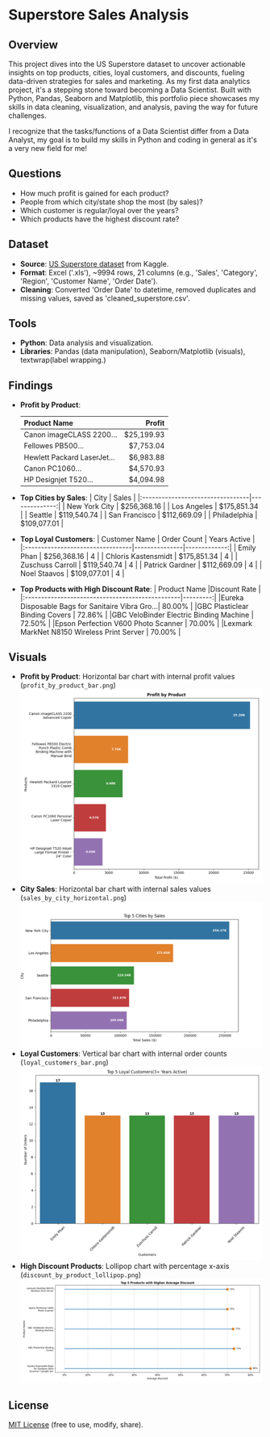 # Superstore Sales Analysis


## Overview
This project dives into the US Superstore dataset to uncover actionable insights on top products, cities, loyal customers, and discounts, fueling data-driven strategies for sales and marketing. As my first data analytics project, it's a stepping stone toward becoming a Data Scientist. Built with Python, Pandas, Seaborn and Matplotlib, this portfolio piece showcases my skills in data cleaning, visualization, and analysis, paving the way for future challenges.

I recognize that the tasks/functions of a Data Scientist differ from a Data Analyst, my goal is to build my skills in Python and coding in general as it's a very new field for me!

## Questions
- How much profit is gained for each product?
- People from which city/state shop the most (by sales)?
- Which customer is regular/loyal over the years?
- Which products have the highest discount rate?

## Dataset
- **Source**: [US Superstore dataset](https://www.kaggle.com/datasets/juhi1994/superstore/data) from Kaggle.
- **Format**: Excel ('.xls'), ~9994 rows, 21 columns (e.g., 'Sales', 'Category', 'Region', 'Customer Name', 'Order Date').
- **Cleaning**: Converted 'Order Date' to datetime, removed duplicates and missing values, saved as 'cleaned_superstore.csv'.

## Tools
- **Python**: Data analysis and visualization.
- **Libraries**: Pandas (data manipulation), Seaborn/Matplotlib (visuals), textwrap(label wrapping.)

## Findings
- **Profit by Product**: 

  | Product Name                     | Profit       |
  |:---------------------------------|-------------:|
  | Canon imageCLASS 2200…           |  $25,199.93  |
  | Fellowes PB500…                  |   $7,753.04  |
  | Hewlett Packard LaserJet…        |   $6,983.88  |
  | Canon PC1060…                    |   $4,570.93  |
  | HP Designjet T520…              |   $4,094.98  |
- **Top Cities by Sales**:
  | City                             | Sales         |
  |:---------------------------------|--------------:|
  | New York City                    |  $256,368.16  |
  | Los Angeles                      |  $175,851.34  |
  | Seattle                          |  $119,540.74  |
  | San Francisco                    |  $112,669.09  |
  | Philadelphia                     |  $109,077.01  |

- **Top Loyal Customers**:
  | Customer Name                    | Order Count   | Years Active |
  |:---------------------------------|---------------|-------------:|
  | Emily Phan                       |  $256,368.16  |      4       |
  | Chloris Kastensmidt              |  $175,851.34  |      4       |
  | Zuschuss Carroll                 |  $119,540.74  |      4       |
  | Patrick Gardner                  |  $112,669.09  |      4       |
  | Noel Staavos                     |  $109,077.01  |      4       |
 
- **Top Products with High Discount Rate**:
  | Product Name                                    |Discount Rate |
  |:------------------------------------------------|---------:|
  |Eureka Disposable Bags for Sanitaire Vibra Gro...|  80.00%  |
  |GBC Plasticlear Binding Covers                   |  72.86%  |
  |GBC VeloBinder Electric Binding Machine          |  72.50%  |
  |Epson Perfection V600 Photo Scanner              |  70.00%  |
  |Lexmark MarkNet N8150 Wireless Print Server      |  70.00%  |


## Visuals
- **Profit by Product**: Horizontal bar chart with internal profit values (`profit_by_product_bar.png`)  
  ![Profit by Product](profit_by_product_bar.png)
- **City Sales**: Horizontal bar chart with internal sales values (`sales_by_city_horizontal.png`)  
  ![City Sales](sales_by_city_horizontal.png)
- **Loyal Customers**: Vertical bar chart with internal order counts (`loyal_customers_bar.png`)  
  ![Loyal Customers](loyal_customers_bar.png)
- **High Discount Products**: Lollipop chart with percentage x-axis (`discount_by_product_lollipop.png`)  
  ![High Discount Products](discount_by_product_lollipop.png)

## License
[MIT License](LICENSE) (free to use, modify, share).